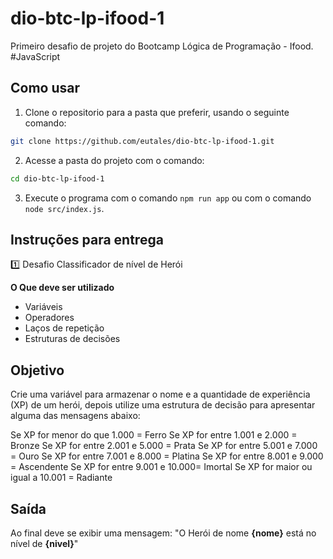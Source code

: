 # dio-btc-lp-ifood-1
Primeiro desafio de projeto do Bootcamp Lógica de Programação - Ifood. #JavaScript  

## Como usar
1. Clone o repositorio para a pasta que preferir, usando o seguinte comando:

```sh
git clone https://github.com/eutales/dio-btc-lp-ifood-1.git
```

2. Acesse a pasta do projeto com o comando:
```sh
cd dio-btc-lp-ifood-1
```

3. Execute o programa com o comando `npm run app` ou com o comando `node src/index.js`.

## Instruções para entrega
1️⃣ Desafio Classificador de nível de Herói

**O Que deve ser utilizado**

- Variáveis
- Operadores
- Laços de repetição
- Estruturas de decisões

## Objetivo

Crie uma variável para armazenar o nome e a quantidade de experiência (XP) de um herói, depois utilize uma estrutura de decisão para apresentar alguma das mensagens abaixo:

Se XP for menor do que 1.000 = Ferro
Se XP for entre 1.001 e 2.000 = Bronze
Se XP for entre 2.001 e 5.000 = Prata
Se XP for entre 5.001 e 7.000 = Ouro
Se XP for entre 7.001 e 8.000 = Platina
Se XP for entre 8.001 e 9.000 = Ascendente
Se XP for entre 9.001 e 10.000= Imortal
Se XP for maior ou igual a 10.001 = Radiante

## Saída

Ao final deve se exibir uma mensagem:
"O Herói de nome **{nome}** está no nível de **{nivel}**"
